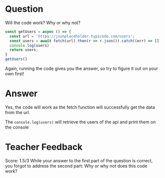 # Question

Will the code work? Why or why not?

```js
const getUsers = async () => {
  const url = 'https://jsonplaceholder.typicode.com/users';
  const users = await fetch(url).then(r => r.json()).catch((err) => []);
  console.log(users)
  return users;
}
getUsers()
```

Again, running the code gives you the answer, so try to figure it out on your own first!

# Answer
Yes, the code will work as the fetch function will successfully get the data from the url. 

The `console.log(users)` will retrieve the users of the api and print them on the console

# Teacher Feedback
Score: 1.5/3
While your answer to the first part of the question is correct, you forgot to address the second part: Why or why not does this code work?
